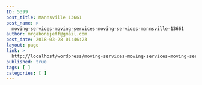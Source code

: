 ```yaml
---
ID: 5399
post_title: Mannsville 13661
post_name: >
  moving-services-moving-services-moving-services-mannsville-13661
author: mrgabonijeff@gmail.com
post_date: 2018-03-28 01:46:23
layout: page
link: >
  http://localhost/wordpress/moving-services-moving-services-moving-services-mannsville-13661/
published: true
tags: [ ]
categories: [ ]
---
```


